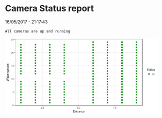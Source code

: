 Camera Status report
================
16/05/2017 - 21:17:43

    All cameras are up and running

![](camreport_files/figure-markdown_github/unnamed-chunk-2-1.png)
